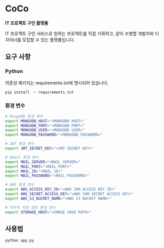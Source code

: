 # CoCo

**IT 프로젝트 구인 플랫폼**

IT 프로젝트 구인 서비스로 원하는 프로젝트를 직접 기획하고, 같이 수행할 개발자와 디자이너를 모집할 수 있는 플랫폼입니다.

## 요구 사항

### Python

의존성 패키지는 requirements.txt에 명시되어 있습니다.

``` bash
pip install -r requirements.txt
```

### 환경 변수

``` bash
# MongoDB 환경 변수
export MONGODB_HOST="<MONGODB HOST>"
export MONGODB_PORT="<MONGODB PORT>"
export MONGODB_USER="<MONGODB USER>"
export MONGODB_PASSWORD="<MONGODB PASSWORD>"

# JWT 환경 변수
export JWT_SECRET_KEY="<JWT SECRET KEY>"

# Email 환경 변수
export MAIL_SERVER="<MAIL SERVER>"
export MAIL_PORT="<MAIL PORT>"
export MAIL_ID="<MAIL ID>"
export MAIL_PASSWORD="<MAIL PASSWORD>"

# AWS 환경 변수
export AWS_ACCESS_KEY_ID="<AWS IAM ACCESS KEY ID>"
export AWS_SECRET_ACCESS_KEY="<AWS IAM SECRET ACCESS KEY>"
export AWS_S3_BUCKET_NAME="<AWS S3 BUCKET NAME>"

# 이미지 저장 경로 환경 변수
export STORAGE_HOST="<IMAGE SAVE PATH>"
```

## 사용법

``` bash
python app.py
```